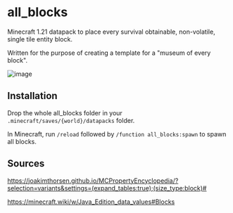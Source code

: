 # all_blocks

Minecraft 1.21 datapack to place every survival obtainable, non-volatile, single tile entity block.

Written for the purpose of creating a template for a "museum of every block".

![image](https://github.com/user-attachments/assets/0ab1230c-c39e-4ef1-9a22-ab00e86c4863)


## Installation

Drop the whole all_blocks folder in your `.minecraft/saves/{world}/datapacks` folder.

In Minecraft, run `/reload` followed by `/function all_blocks:spawn` to spawn all blocks.

## Sources 

https://joakimthorsen.github.io/MCPropertyEncyclopedia/?selection=variants&settings=(expand_tables:true);(size_type:block)#

https://minecraft.wiki/w/Java_Edition_data_values#Blocks


